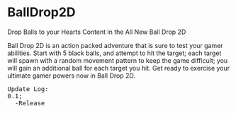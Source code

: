 # BallDrop2D
Drop Balls to your Hearts Content in the All New Ball Drop 2D

Ball Drop 2D is an action packed adventure that is sure to test your gamer abilities. Start with 5 black balls, and attempt to hit the target; each target will spawn with a random movement pattern to keep the game difficult; you will gain an additional ball for each target you hit. Get ready to exercise your ultimate gamer powers now in Ball Drop 2D.

<pre>
Update Log:
0.1;
  -Release
</pre>
